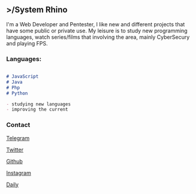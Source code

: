 ## >/System Rhino

I'm a Web Developer and Pentester, I like new and different projects that have some public or private use. My leisure is to study new programming languages, watch series/films that involving the area, mainly CyberSecury and playing FPS.

### Languages:

```markdown

# JavaScript
# Java
# Php
# Python

- studying new languages
- improving the current

```

### Contact

[Telegram](https://t.me/SystemRhino)

[Twitter](https://twitter.com/SystemRhinoOfc)

[Github](https://github.com/SystemRhino/SystemRhino)

[Instagram](https://instagram.com/systemrhino)

[Daily](https://app.daily.dev/SystemRhino)

